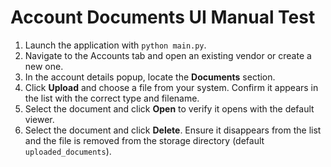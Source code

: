 # Account Documents UI Manual Test

1. Launch the application with `python main.py`.
2. Navigate to the Accounts tab and open an existing vendor or create a new one.
3. In the account details popup, locate the **Documents** section.
4. Click **Upload** and choose a file from your system. Confirm it appears in the list with the correct type and filename.
5. Select the document and click **Open** to verify it opens with the default viewer.
6. Select the document and click **Delete**. Ensure it disappears from the list and the file is removed from the storage directory (default `uploaded_documents`).
